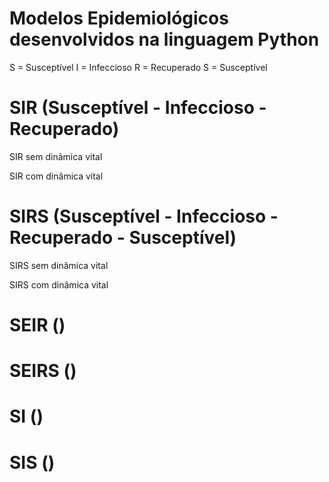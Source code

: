 # Modelos Epidemiológicos desenvolvidos na linguagem Python 

S = Susceptível
I = Infeccioso
R = Recuperado
S = Susceptível

# SIR (Susceptível - Infeccioso - Recuperado)

  SIR sem dinâmica vital
  
  SIR com dinâmica vital

# SIRS (Susceptível - Infeccioso - Recuperado - Susceptível)


  SIRS sem dinâmica vital
  
  SIRS com dinâmica vital

# SEIR ()

# SEIRS ()

# SI ()

# SIS ()
